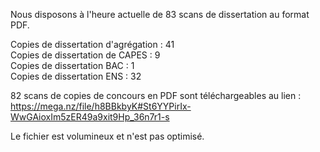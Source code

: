 Nous disposons à l'heure actuelle de 83 scans de dissertation au format PDF.

Copies de dissertation d'agrégation : 41<br>
Copies de dissertation de CAPES : 9<br>
Copies de dissertation BAC : 1<br>
Copies de dissertation ENS : 32<br>

82 scans de copies de concours en PDF sont téléchargeables au lien :
https://mega.nz/file/h8BBkbyK#St6YYPirIx-WwGAioxIm5zER49a9xit9Hp_36n7r1-s

Le fichier est volumineux et n'est pas optimisé.
